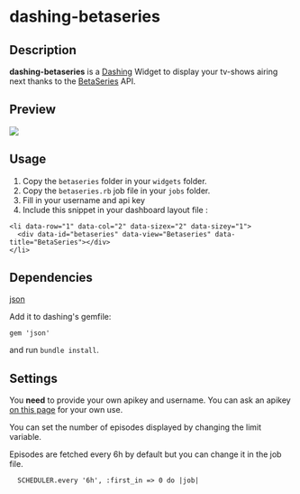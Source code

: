 # dashing-betaseries

## Description

**dashing-betaseries** is a [Dashing](http://shopify.github.com/dashing) Widget to display your tv-shows airing next thanks to the [BetaSeries](https://www.betaseries.com/) API.

## Preview

![](http://itonio.fr/uploads/dashing-betaseries.png)

## Usage

1. Copy the `betaseries` folder in your `widgets` folder.
2. Copy the `betaseries.rb` job file in your `jobs` folder.
3. Fill in your username and api key
4. Include this snippet in your dashboard layout file :

```
<li data-row="1" data-col="2" data-sizex="2" data-sizey="1">
  <div data-id="betaseries" data-view="Betaseries" data-title="BetaSeries"></div>
</li>
```

## Dependencies

[json](http://rubygems.org/gems/json)

Add it to dashing's gemfile:

```
gem 'json'
```

and run `bundle install`.



## Settings

You **need** to provide your own apikey and username. You can ask an apikey [on this page](http://www.betaseries.com/api/) for your own use.

You can set the number of episodes displayed by changing the limit variable.

Episodes are fetched every 6h by default but you can change it in the job file.

```
  SCHEDULER.every '6h', :first_in => 0 do |job|
```
